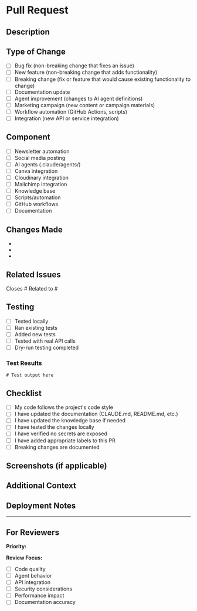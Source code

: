 # Pull Request

## Description
<!-- Provide a brief description of the changes in this PR -->

## Type of Change
<!-- Mark the relevant option with an 'x' -->

- [ ] Bug fix (non-breaking change that fixes an issue)
- [ ] New feature (non-breaking change that adds functionality)
- [ ] Breaking change (fix or feature that would cause existing functionality to change)
- [ ] Documentation update
- [ ] Agent improvement (changes to AI agent definitions)
- [ ] Marketing campaign (new content or campaign materials)
- [ ] Workflow automation (GitHub Actions, scripts)
- [ ] Integration (new API or service integration)

## Component
<!-- Which part of the system does this affect? -->

- [ ] Newsletter automation
- [ ] Social media posting
- [ ] AI agents (.claude/agents/)
- [ ] Canva integration
- [ ] Cloudinary integration
- [ ] Mailchimp integration
- [ ] Knowledge base
- [ ] Scripts/automation
- [ ] GitHub workflows
- [ ] Documentation

## Changes Made
<!-- List the specific changes made in this PR -->

-
-
-

## Related Issues
<!-- Link to related issues using #issue_number -->

Closes #
Related to #

## Testing
<!-- Describe how you tested these changes -->

- [ ] Tested locally
- [ ] Ran existing tests
- [ ] Added new tests
- [ ] Tested with real API calls
- [ ] Dry-run testing completed

### Test Results
<!-- Paste test results or screenshots if applicable -->

```
# Test output here
```

## Checklist
<!-- Mark completed items with an 'x' -->

- [ ] My code follows the project's code style
- [ ] I have updated the documentation (CLAUDE.md, README.md, etc.)
- [ ] I have updated the knowledge base if needed
- [ ] I have tested the changes locally
- [ ] I have verified no secrets are exposed
- [ ] I have added appropriate labels to this PR
- [ ] Breaking changes are documented

## Screenshots (if applicable)
<!-- Add screenshots or recordings if this affects UI/UX -->

## Additional Context
<!-- Add any other context about the PR here -->

## Deployment Notes
<!-- Any special considerations for deployment? -->

---

## For Reviewers

**Priority:** <!-- Low / Medium / High / Critical -->

**Review Focus:**
<!-- What should reviewers pay special attention to? -->

- [ ] Code quality
- [ ] Agent behavior
- [ ] API integration
- [ ] Security considerations
- [ ] Performance impact
- [ ] Documentation accuracy
